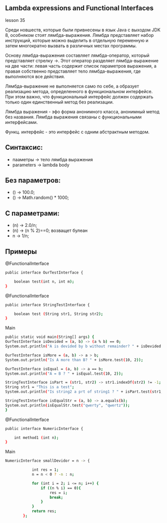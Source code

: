 ## Lambda expressions and Functional Interfaces
lesson 35

Среди новшеств, которые были привнесены в язык Java с выходом JDK 8, особняком стоят лямбда-выражения. Лямбда представляет набор инструкций, которые можно выделить в отдельную переменную и затем многократно вызвать в различных местах программы.

Основу лямбда-выражения составляет лямбда-оператор, который представляет стрелку ->. Этот оператор разделяет лямбда-выражение на две части: левая часть содержит список параметров выражения, а правая собственно представляет тело лямбда-выражения, где выполняются все действия.

Лямбда-выражение не выполняется само по себе, а образует реализацию метода, определенного в функциональном интерфейсе. При этом важно, что функциональный интерфейс должен содержать только один единственный метод без реализации.

Лямбда выражения - эфо форма анонимного класса, анонимный метод без названия.
Лямбда выражения связаны с функциональными интерфейсами.

Функц. интерфейс - это интерфейс с одним абстрактным методом.

## Синтаксис:
- пааметры -> тело лямбда выражения
- parameters -> lambda body

## Без параметров:
- () -> 100.0;
- () -> Math.random() * 1000;
        
## C параметрами:
- (n) -> 2.0/n;
- (n) -> (n % 2)==0; возващет булеан
- n -> 1/n;

## Примеры

@FunctionalInterface
```sh
public interface OurTestInterface {

    boolean test(int n, int m);
}
```
@FunctionalInterface
```sh
public interface StringTestInterface {

    boolean test (String str1, String str2);
}
```
Main
```sh
public static void main(String[] args) {
OurTestInterface isDevided = (a, b) -> (a % b) == 0;
System.out.println("A is devided by b without remainder? " + isDevided.test(10, 2));

OurTestInterface isMore = (a, b) -> a > b;
System.out.println("Is A more than B? " + isMore.test(10, 2));

OurTestInterface isEqual = (a, b) -> a == b;
System.out.println("A = B ? " + isEqual.test(10, 2));

StringTestInterface isPart = (str1, str2) -> str1.indexOf(str2) != -1;
String str1 = "This is a test";
System.out.println("Is string2 a prt of string1 ? " + isPart.test(str1, "is"));

StringTestInterface isEqualStr = (a, b) -> a.equals(b);
System.out.println(isEqualStr.test("qwerty", "qwertz"));
}
```
@FunctionalInterface
```sh
public interface NumericInterface {

    int method1 (int n);
}
```
Main
```sh
NumericInterface smallDevidor = n -> {

            int res = 1;
            n = n < 0 ? -n : n;

            for (int i = 2; i <= n; i++) {
                if ((n % i) == 0){
                    res = i;
                    break;
                }
            }
            return res;
        };
```
